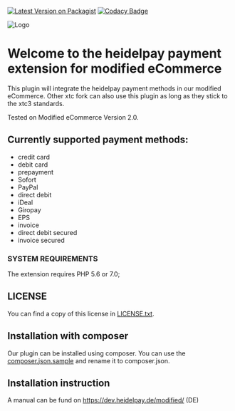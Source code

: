 [![Latest Version on Packagist](https://img.shields.io/packagist/v/heidelpay/modified.svg?style=flat-square)](https://packagist.org/packages/heidelpay/modified)
[![Codacy Badge](https://api.codacy.com/project/badge/grade/cd24de0c458a45dfb82c1ea0c4063812)](https://www.codacy.com/app/heidelpay/modified/dashboard)

![Logo](https://dev.heidelpay.de/devHeidelpay_400_180.jpg)

# Welcome to the heidelpay payment extension for modified eCommerce

This plugin will integrate the heidelpay payment methods in our modified eCommerce.
Other xtc fork can also use this plugin as long as they stick to the xtc3 standards. 

Tested on Modified eCommerce Version 2.0.

## Currently supported payment methods:

* credit card
* debit card
* prepayment
* Sofort
* PayPal
* direct debit
* iDeal
* Giropay
* EPS
* invoice
* direct debit secured
* invoice secured

### SYSTEM REQUIREMENTS

The extension requires PHP 5.6 or 7.0;

## LICENSE

You can find a copy of this license in [LICENSE.txt](LICENSE.txt).


## Installation with composer
 Our plugin can be installed using composer. You can use the [composer.json.sample](composer.json.sample) 
 and rename it to composer.json.
 
## Installation instruction

A manual can be fund on https://dev.heidelpay.de/modified/ (DE)
